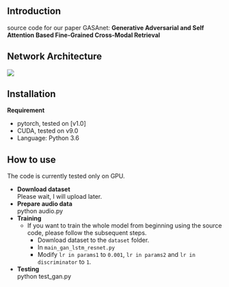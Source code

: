 ## Introduction
source code for our paper GASAnet: **Generative Adversarial and Self Attention Based Fine-Grained Cross-Modal Retrieval**
## Network Architecture
![](https://github.com/gasanet/GASA/blob/master/gan.jpg)
## Installation
**Requirement**  
* pytorch, tested on [v1.0]  
* CUDA, tested on v9.0  
* Language: Python 3.6
## How to use
The code is currently tested only on GPU.
* **Download dataset**  
Please wait, I will upload later.
* **Prepare audio data**  
python audio.py
* **Training**  
  * If you want to train the whole model from beginning using the source code, please follow the subsequent steps.
    * Download dataset to the ```dataset``` folder.
    * In ```main_gan_lstm_resnet.py```  
    * Modify ```lr in params1``` to ```0.001```, ```lr in params2``` and ```lr in discriminator``` to ```1```.  
* **Testing**  
python test_gan.py

